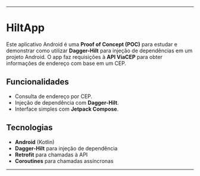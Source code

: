 
---

# HiltApp

Este aplicativo Android é uma **Proof of Concept (POC)** para estudar e demonstrar como utilizar **Dagger-Hilt** para injeção de dependências em um projeto Android. O app faz requisições à **API ViaCEP** para obter informações de endereço com base em um CEP.

## Funcionalidades

- Consulta de endereço por CEP.
- Injeção de dependência com **Dagger-Hilt**.
- Interface simples com **Jetpack Compose**.

## Tecnologias

- **Android** (Kotlin)
- **Dagger-Hilt** para injeção de dependência
- **Retrofit** para chamadas à API
- **Coroutines** para chamadas assíncronas

---
